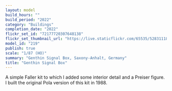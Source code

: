 ```yaml
---
layout: model
build_hours: ""
build_period: "2022"
category: "Buildings"
completion_date: "2022"
flickr_set_id: "72177720307648138"
flickr_set_thumbnail_url: "https://live.staticflickr.com/65535/52831118105_ccca58b328_m.jpg"
model_id: "219"
publish: true
scale: "1/87 (HO)"
summary: "Genthin Signal Box, Saxony-Anhalt, Germany"
title: "Genthin Signal Box"
---
```


A simple Faller kit to which I added some interior detail and a Preiser figure. I built the original Pola version of this kit in 1988.
